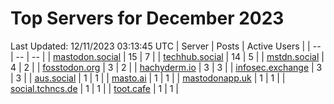 # Top Servers for December 2023
Last Updated: 12/11/2023 03:13:45 UTC
| Server | Posts | Active Users |
| -- | -- | -- |
| [mastodon.social](https://mastodon.social/tags/PowerShell) | 15 | 7 |
| [techhub.social](https://techhub.social/tags/PowerShell) | 14 | 5 |
| [mstdn.social](https://mstdn.social/tags/PowerShell) | 4 | 2 |
| [fosstodon.org](https://fosstodon.org/tags/PowerShell) | 3 | 2 |
| [hachyderm.io](https://hachyderm.io/tags/PowerShell) | 3 | 3 |
| [infosec.exchange](https://infosec.exchange/tags/PowerShell) | 3 | 3 |
| [aus.social](https://aus.social/tags/PowerShell) | 1 | 1 |
| [masto.ai](https://masto.ai/tags/PowerShell) | 1 | 1 |
| [mastodonapp.uk](https://mastodonapp.uk/tags/PowerShell) | 1 | 1 |
| [social.tchncs.de](https://social.tchncs.de/tags/PowerShell) | 1 | 1 |
| [toot.cafe](https://toot.cafe/tags/PowerShell) | 1 | 1 |
